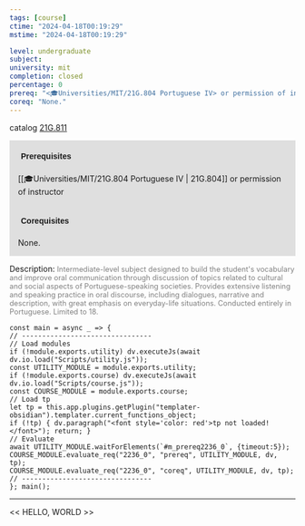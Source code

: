 ```yaml
---
tags: [course]
ctime: "2024-04-18T00:19:29"
mstime: "2024-04-18T00:19:29"

level: undergraduate
subject: 
university: mit
completion: closed
percentage: 0
prereq: "<🎓Universities/MIT/21G.804 Portuguese IV> or permission of instructor"
coreq: "None."
---
```


catalog [21G.811](http://student.mit.edu/catalog/m21Gh.html#21G.811)

<span style="display: block; padding: 15px; background-color: rgb(100, 100, 100, 0.2);"><font id="m_prereq2236_0" style="display: block; font-family: Arial, sans-serif; font-weight: bold; padding: 5px">Prerequisites</font><br><span id="prereq2236_0">[[🎓Universities/MIT/21G.804 Portuguese IV | 21G.804]] or permission of instructor</span></span>
<span style="display: block; padding: 15px; background-color: rgb(100, 100, 100, 0.2);"><font id="m_coreq2236_0" style="display: block; font-family: Arial, sans-serif; font-weight: bold; padding: 5px">Corequisites</font><br><span id="coreq2236_0">None.</span></span>

<font style="">Description:</font>
<font style="color: grey; font-size: 0.8rem;">Intermediate-level subject designed to build the student's vocabulary and improve oral communication through discussion of topics related to cultural and social aspects of Portuguese-speaking societies. Provides extensive listening and speaking practice in oral discourse, including dialogues, narrative and description, with great emphasis on everyday-life situations. Conducted entirely in Portuguese. Limited to 18.</font>

```dataviewjs
const main = async _ => {
// --------------------------------
// Load modules
if (!module.exports.utility) dv.executeJs(await dv.io.load("Scripts/utility.js"));
const UTILITY_MODULE = module.exports.utility;
if (!module.exports.course) dv.executeJs(await dv.io.load("Scripts/course.js"));
const COURSE_MODULE = module.exports.course;
// Load tp
let tp = this.app.plugins.getPlugin("templater-obsidian").templater.current_functions_object;
if (!tp) { dv.paragraph("<font style='color: red'>tp not loaded!</font>"); return; }
// Evaluate
await UTILITY_MODULE.waitForElements(`#m_prereq2236_0`, {timeout:5});
COURSE_MODULE.evaluate_req("2236_0", "prereq", UTILITY_MODULE, dv, tp);
COURSE_MODULE.evaluate_req("2236_0", "coreq", UTILITY_MODULE, dv, tp);
// --------------------------------
}; main();
```

---

<< HELLO, WORLD >>
